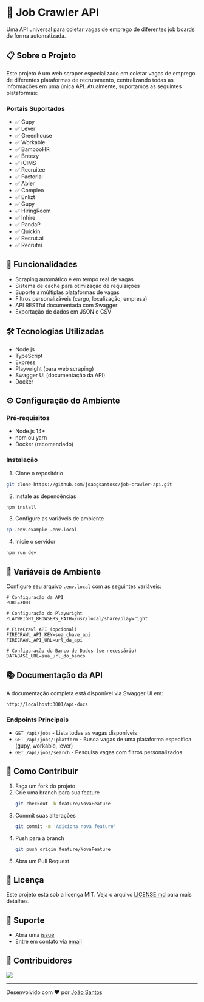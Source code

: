 # 🎯 Job Crawler API

Uma API universal para coletar vagas de emprego de diferentes job boards de forma automatizada.

## 📋 Sobre o Projeto

Este projeto é um web scraper especializado em coletar vagas de emprego de diferentes plataformas de recrutamento, centralizando todas as informações em uma única API. Atualmente, suportamos as seguintes plataformas:

### Portais Suportados

- ✅ Gupy
- ✅ Lever
- ✅ Greenhouse
- ✅ Workable
- ✅ BambooHR
- ✅ Breezy
- ✅ iCIMS
- ✅ Recruitee
- ✅ Factorial
- ✅ Abler
- ✅ Compleo
- ✅ Enlizt
- ✅ Gupy
- ✅ HiringRoom
- ✅ Inhire
- ✅ PandaP
- ✅ Quickin
- ✅ Recrut.ai
- ✅ Recrutei

## 🚀 Funcionalidades

- Scraping automático e em tempo real de vagas
- Sistema de cache para otimização de requisições
- Suporte a múltiplas plataformas de vagas
- Filtros personalizáveis (cargo, localização, empresa)
- API RESTful documentada com Swagger
- Exportação de dados em JSON e CSV

## 🛠️ Tecnologias Utilizadas

- Node.js
- TypeScript
- Express
- Playwright (para web scraping)
- Swagger UI (documentação da API)
- Docker

## ⚙️ Configuração do Ambiente

### Pré-requisitos

- Node.js 14+
- npm ou yarn
- Docker (recomendado)

### Instalação

1. Clone o repositório
```bash
git clone https://github.com/joaogsantosc/job-crawler-api.git
```

2. Instale as dependências
```bash
npm install
```

3. Configure as variáveis de ambiente
```bash
cp .env.example .env.local
```

4. Inicie o servidor
```bash
npm run dev
```

## 🔧 Variáveis de Ambiente

Configure seu arquivo `.env.local` com as seguintes variáveis:

```env
# Configuração da API
PORT=3001

# Configuração do Playwright
PLAYWRIGHT_BROWSERS_PATH=/usr/local/share/playwright

# FireCrawl API (opcional)
FIRECRAWL_API_KEY=sua_chave_api
FIRECRAWL_API_URL=url_da_api

# Configuração do Banco de Dados (se necessário)
DATABASE_URL=sua_url_do_banco
```

## 📚 Documentação da API

A documentação completa está disponível via Swagger UI em:
```
http://localhost:3001/api-docs
```

### Endpoints Principais

- `GET /api/jobs` - Lista todas as vagas disponíveis
- `GET /api/jobs/:platform` - Busca vagas de uma plataforma específica (gupy, workable, lever)
- `GET /api/jobs/search` - Pesquisa vagas com filtros personalizados

## 🤝 Como Contribuir

1. Faça um fork do projeto
2. Crie uma branch para sua feature
   ```bash
   git checkout -b feature/NovaFeature
   ```
3. Commit suas alterações
   ```bash
   git commit -m 'Adiciona nova feature'
   ```
4. Push para a branch
   ```bash
   git push origin feature/NovaFeature
   ```
5. Abra um Pull Request

## 📝 Licença

Este projeto está sob a licença MIT. Veja o arquivo [LICENSE.md](LICENSE.md) para mais detalhes.

## 🤔 Suporte

- Abra uma [issue](https://github.com/joaogsantosc/job-crawler-api/issues)
- Entre em contato via [email](mailto:seu-email@exemplo.com)

## 🌟 Contribuidores

<a href="https://github.com/joaogsantosc/job-crawler-api/graphs/contributors">
  <img src="https://contributors-img.web.app/image?repo=joaogsantosc/job-crawler-api" />
</a>

---

Desenvolvido com ❤️ por [João Santos](https://github.com/joaogsantosc)
```